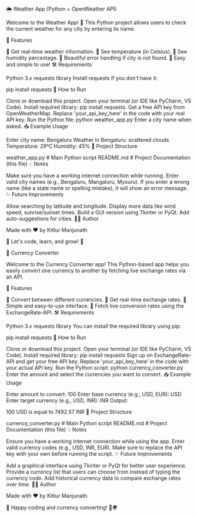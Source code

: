 🌦️ Weather App (Python + OpenWeather API)

Welcome to the Weather App! 🚀
This Python project allows users to check the current weather for any city by entering its name.

📜 Features

🔹 Get real-time weather information.
🔹 See temperature (in Celsius).
🔹 See humidity percentage.
🔹 Beautiful error handling if city is not found.
🔹 Easy and simple to use!
🛠️ Requirements

Python 3.x
requests library
Install requests if you don't have it:

pip install requests
🚀 How to Run

Clone or download this project.
Open your terminal (or IDE like PyCharm, VS Code).
Install required library: pip install requests.
Get a free API key from OpenWeatherMap.
Replace 'your_api_key_here' in the code with your real API key.
Run the Python file:
python weather_app.py
Enter a city name when asked.
📥 Example Usage

Enter city name: Bengaluru
Weather in Bengaluru: scattered clouds
Temperature: 29°C
Humidity: 45%
🧩 Project Structure

weather_app.py    # Main Python script
README.md         # Project Documentation (this file)
💡 Notes

Make sure you have a working internet connection while running.
Enter valid city names (e.g., Bengaluru, Mangaluru, Mysuru).
If you enter a wrong name (like a state name or spelling mistake), it will show an error message.
✨ Future Improvements

Allow searching by latitude and longitude.
Display more data like wind speed, sunrise/sunset times.
Build a GUI version using Tkinter or PyQt.
Add auto-suggestions for cities.
🧑‍💻 Author

Made with ❤️ by Kittur Manjunath

🚀 Let's code, learn, and grow! 🎯












💸 Currency Converter

Welcome to the Currency Converter app! This Python-based app helps you easily convert one currency to another by fetching live exchange rates via an API.

📜 Features

🔹 Convert between different currencies.
🔹 Get real-time exchange rates.
🔹 Simple and easy-to-use interface.
🔹 Fetch live conversion rates using the ExchangeRate-API.
🛠️ Requirements

Python 3.x
requests library
You can install the required library using pip:

pip install requests
🚀 How to Run

Clone or download this project.
Open your terminal (or IDE like PyCharm, VS Code).
Install required library:
pip install requests
Sign up on ExchangeRate-API and get your free API key.
Replace 'your_api_key_here' in the code with your actual API key.
Run the Python script:
python currency_converter.py
Enter the amount and select the currencies you want to convert.
📥 Example Usage

Enter amount to convert: 100
Enter base currency (e.g., USD, EUR): USD
Enter target currency (e.g., USD, INR): INR
Output:

100 USD is equal to 7492.57 INR
🧩 Project Structure

currency_converter.py    # Main Python script
README.md               # Project Documentation (this file)
💡 Notes

Ensure you have a working internet connection while using the app.
Enter valid currency codes (e.g., USD, INR, EUR).
Make sure to replace the API key with your own before running the script.
✨ Future Improvements

Add a graphical interface using Tkinter or PyQt for better user experience.
Provide a currency list that users can choose from instead of typing the currency code.
Add historical currency data to compare exchange rates over time.
🧑‍💻 Author

Made with ❤️ by Kittur Manjunath

🎉 Happy coding and currency converting! 💸🌍




